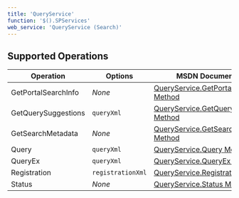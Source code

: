 ```yaml
---
title: 'QueryService'
function: '$().SPServices'
web_service: 'QueryService (Search)'
---
```


## Supported Operations

| Operation | Options | MSDN Documentation | Introduced |
| --------- | ------- | ------------------ | ---------- |
| GetPortalSearchInfo | _None_ | [QueryService.GetPortalSearchInfo Method](http://msdn.microsoft.com/en-us/library/search.queryservice.getportalsearchinfo.aspx) | [0.3.0](http://spservices.codeplex.com/Release/ProjectReleases.aspx?ReleaseId=33030) |
| GetQuerySuggestions | `queryXml` | [QueryService.GetQuerySuggestions Method](http://msdn.microsoft.com/en-us/library/websvcsearch.queryservice.getquerysuggestions.aspx) | [0.7.0](http://spservices.codeplex.com/releases/view/68781) |
| GetSearchMetadata | _None_ | [QueryService.GetSearchMetadata Method](http://msdn.microsoft.com/en-us/library/search.queryservice.getsearchmetadata.aspx) | [0.3.0](http://spservices.codeplex.com/Release/ProjectReleases.aspx?ReleaseId=33030) |
| Query | `queryXml` | [QueryService.Query Method](http://msdn.microsoft.com/en-us/library/search.queryservice.query.aspx) | [0.3.0](http://spservices.codeplex.com/Release/ProjectReleases.aspx?ReleaseId=33030) |
| QueryEx | `queryXml` | [QueryService.QueryEx Method](http://msdn.microsoft.com/en-us/library/search.queryservice.queryex%28v=office.12%29.aspx) | [0.3.0](http://spservices.codeplex.com/Release/ProjectReleases.aspx?ReleaseId=33030) |
| Registration | `registrationXml` | [QueryService.Registration Method](http://msdn.microsoft.com/en-us/library/websvcsearch.queryservice.registration.aspx) | [0.7.0](http://spservices.codeplex.com/releases/view/68781) |
| Status | _None_ | [QueryService.Status Method](http://msdn.microsoft.com/en-us/library/search.queryservice.status.aspx) | [0.3.0](http://spservices.codeplex.com/Release/ProjectReleases.aspx?ReleaseId=33030) |
